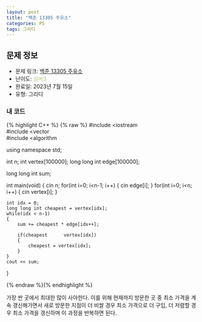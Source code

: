 ```yaml
---
layout: post
title: "백준 13305 주유소"
categories: PS
tags: 그리디
---
```


## 문제 정보
- 문제 링크: [백준 13305 주유소](https://www.acmicpc.net/problem/13305)
- 난이도: <span style="color:#B5C78A">실버3</span>
- 완료일: 2023년 7월 15일
- 유형: 그리디

### 내 코드

{% highlight C++ %} {% raw %}
#include <iostream	
#include <vector	
#include <algorithm	

using namespace std;

int n;
int vertex[100000];
long long int edge[100000];

long long int sum;

int main(void)
{
	cin 		 n;
	for(int i=0; i<n-1; i++)
	{
		cin 		 edge[i]; 
	}
	for(int i=0; i<n; i++)
	{
		cin 		 vertex[i];
	}
	
	int idx = 0;
	long long int cheapest = vertex[idx];
	while(idx < n-1)
	{
		sum += cheapest * edge[idx++];
		
		if(cheapest 	 vertex[idx])
		{
			cheapest = vertex[idx];
		}
	}
	cout << sum;
}

{% endraw %}{% endhighlight %}

가장 싼 곳에서 최대한 많이 사야한다. 이를 위해 현재까지 방문한 곳 중 최소 가격을 계속 갱신해가면서 새로 방문한 지점이 더 비쌀 경우 최소 가격으로 더 구입, 더 저렴할 경우 최소 가격을 갱신하며 이 과정을 반복하면 된다.
